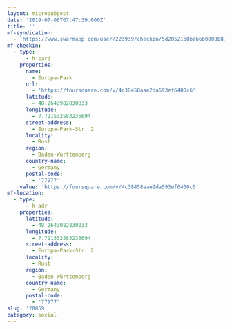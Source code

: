 ```yaml
---
layout: micropubpost
date: '2019-07-06T07:47:39.000Z'
title: ''
mf-syndication:
  - 'https://www.swarmapp.com/user/223939/checkin/5d20521b8be66b0008b87f8a'
mf-checkin:
  - type:
      - h-card
    properties:
      name:
        - Europa-Park
      url:
        - 'https://foursquare.com/v/4c38458aae2da593ef6400c6'
      latitude:
        - 48.2643982830033
      longitude:
        - 7.721532583236694
      street-address:
        - Europa-Park-Str. 2
      locality:
        - Rust
      region:
        - Baden-Württemberg
      country-name:
        - Germany
      postal-code:
        - '77977'
    value: 'https://foursquare.com/v/4c38458aae2da593ef6400c6'
mf-location:
  - type:
      - h-adr
    properties:
      latitude:
        - 48.2643982830033
      longitude:
        - 7.721532583236694
      street-address:
        - Europa-Park-Str. 2
      locality:
        - Rust
      region:
        - Baden-Württemberg
      country-name:
        - Germany
      postal-code:
        - '77977'
slug: '28059'
category: social
---
```

